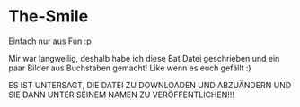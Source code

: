 # The-Smile
Einfach nur aus Fun :p

Mir war langweilig, deshalb habe ich diese Bat Datei geschrieben und ein paar Bilder aus Buchstaben gemacht!
Like wenn es euch gefällt :)

ES IST UNTERSAGT, DIE DATEI ZU DOWNLOADEN UND ABZUÄNDERN UND SIE DANN UNTER SEINEM NAMEN ZU VERÖFFENTLICHEN!!!
